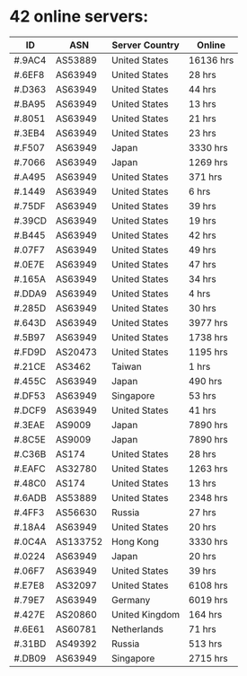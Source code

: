 # 42 online servers:

| ID | ASN | Server Country | Online |
| ------ | ------ | ------ | ------ |
| #.9AC4 | AS53889 | United States | 16136 hrs |
| #.6EF8 | AS63949 | United States | 28 hrs |
| #.D363 | AS63949 | United States | 44 hrs |
| #.BA95 | AS63949 | United States | 13 hrs |
| #.8051 | AS63949 | United States | 21 hrs |
| #.3EB4 | AS63949 | United States | 23 hrs |
| #.F507 | AS63949 | Japan | 3330 hrs |
| #.7066 | AS63949 | Japan | 1269 hrs |
| #.A495 | AS63949 | United States | 371 hrs |
| #.1449 | AS63949 | United States | 6 hrs |
| #.75DF | AS63949 | United States | 39 hrs |
| #.39CD | AS63949 | United States | 19 hrs |
| #.B445 | AS63949 | United States | 42 hrs |
| #.07F7 | AS63949 | United States | 49 hrs |
| #.0E7E | AS63949 | United States | 47 hrs |
| #.165A | AS63949 | United States | 34 hrs |
| #.DDA9 | AS63949 | United States | 4 hrs |
| #.285D | AS63949 | United States | 30 hrs |
| #.643D | AS63949 | United States | 3977 hrs |
| #.5B97 | AS63949 | United States | 1738 hrs |
| #.FD9D | AS20473 | United States | 1195 hrs |
| #.21CE | AS3462 | Taiwan | 1 hrs |
| #.455C | AS63949 | Japan | 490 hrs |
| #.DF53 | AS63949 | Singapore | 53 hrs |
| #.DCF9 | AS63949 | United States | 41 hrs |
| #.3EAE | AS9009 | Japan | 7890 hrs |
| #.8C5E | AS9009 | Japan | 7890 hrs |
| #.C36B | AS174 | United States | 28 hrs |
| #.EAFC | AS32780 | United States | 1263 hrs |
| #.48C0 | AS174 | United States | 13 hrs |
| #.6ADB | AS53889 | United States | 2348 hrs |
| #.4FF3 | AS56630 | Russia | 27 hrs |
| #.18A4 | AS63949 | United States | 20 hrs |
| #.0C4A | AS133752 | Hong Kong | 3330 hrs |
| #.0224 | AS63949 | Japan | 20 hrs |
| #.06F7 | AS63949 | United States | 39 hrs |
| #.E7E8 | AS32097 | United States | 6108 hrs |
| #.79E7 | AS63949 | Germany | 6019 hrs |
| #.427E | AS20860 | United Kingdom | 164 hrs |
| #.6E61 | AS60781 | Netherlands | 71 hrs |
| #.31BD | AS49392 | Russia | 513 hrs |
| #.DB09 | AS63949 | Singapore | 2715 hrs |

